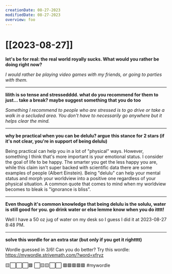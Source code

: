 ```yaml
---
creationDate: 08-27-2023
modifiedDate: 08-27-2023
overview: foo
---
```

# <span id="c"><a>[[2023-08-27]]</a></span>

**let's be for real: the real world royally sucks. What would you rather be doing right now?**

_I would rather be playing video games with my friends, or going to parties with them._

---

**lilith is so tense and stressedddd. what do you recommend for them to just... take a break? maybe suggest something that you do too**

_Something I recommend to people who are stressed is to go drive or take a walk in a secluded area. You don't have to necessarily go anywhere but it helps clear the mind._ 

---

**why be practical when you can be delulu? argue this stance for 2 stars (if it's not clear, you're in support of being delulu)**

Being practical can help you in a lot of "physical" ways. However, something I think that's more important is your emotional status. I consider the goal of life to be happy. The smarter you get the less happy you are, while this claim isn't super backed with scientific data there are some examples of people (Albert Einstein). Being "delulu" can help your mental status and morph your worldview into a positive one regardless of your physical situation. A common quote that comes to mind when my worldview becomes to bleak is "ignorance is bliss".

---

**Even though it's common knowledge that being delulu is the solulu, water is still good for you. go drink water or else lemme know when you do itttt!**

Well I have a 50 oz jug of water on my desk so I guess I did it at 2023-08-27 8:48 PM.

---
**solve this wordle for an extra star (but only if you get it rightttt)**

Wordle guessed in 3/6!
Can you do better?
Try this wordle: https://mywordle.strivemath.com/?word=xfryz

🟨⬜⬜⬜🟩
⬜🟨🟨⬜⬜
🟩🟩🟩🟩🟩
#mywordle 
